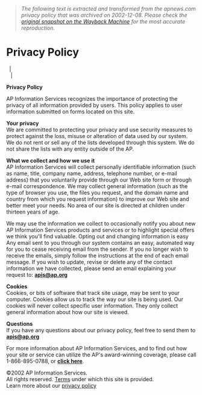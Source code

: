 > *The following text is extracted and transformed from the apnews.com privacy policy that was archived on 2002-12-08. Please check the [original snapshot on the Wayback Machine](https://web.archive.org/web/20021208092751id_/http%3A//www.apnews.com/privacy.html) for the most accurate reproduction.*

# Privacy Policy

  |   
   | 

**Privacy Policy**

AP Information Services recognizes the importance of protecting the privacy of all information provided by users. This policy applies to user information submitted on forms located on this site.

**Your privacy**  
We are committed to protecting your privacy and use security measures to protect against the loss, misuse or alteration of data used by our system. We do not rent or sell any of the lists developed through this system. We do not share the lists with any entity outside of the AP. 

**What we collect and how we use it**  
AP Information Services will collect personally identifiable information (such as name, title, company name, address, telephone number, or e-mail address) that you voluntarily provide through our Web site form or through e-mail correspondence. We may collect general information (such as the type of browser you use, the files you request, and the domain name and country from which you request information) to improve our Web site and better meet your needs. No area of our site is directed at children under thirteen years of age.

We may use the information we collect to occasionally notify you about new AP Information Services products and services or to highlight special offers we think you'll find valuable. Opting out and changing information is easy Any email sent to you through our system contains an easy, automated way for you to cease receiving email from the sender. If you no longer wish to receive the emails, simply follow the instructions at the end of each email message. If you wish to update, revise or delete any of the contact information we have collected, please send an email explaining your request to: **[apis@ap.org](mailto:apis@ap.org)**

**Cookies**  
Cookies, or bits of software that track site usage, may be sent to your computer. Cookies allow us to track the way our site is being used. Our cookies will never collect specific user information. They only collect general information about how our site is viewed.

**Questions**  
If you have any questions about our privacy policy, feel free to send them to **[apis@ap.org](mailto:apis@ap.org)**

For more information about AP Information Services, and to find out how your site or service can utilize the AP's award-winning coverage, please call 1-866-895-0788, or **[click here](https://web.archive.org/web/20021208092751id_/http%3A//www.apnews.com/request_form.asp)**.  


©2002 AP Information Services.  
All rights reserved. [Terms](https://web.archive.org/web/20021208092751id_/http%3A//www.apnews.com/terms.html) under which this site is provided.  
Learn more about our [privacy policy](https://web.archive.org/web/20021208092751id_/http%3A//www.apnews.com/privacy.html)
